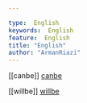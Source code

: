 ```yaml
---

type:  English
keywords:  English
feature:  English
title: "English"
author: "ArmanRiazi"
---
```




[[canbe]]
[canbe](canbe.md)

[[willbe]]
[willbe](willbe.md)